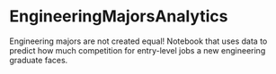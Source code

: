 # EngineeringMajorsAnalytics
Engineering majors are not created equal! Notebook that uses data to predict how much competition for entry-level jobs a new engineering graduate faces.
